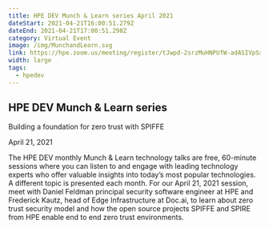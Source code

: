 ```yaml
---
title: HPE DEV Munch & Learn series April 2021
dateStart: 2021-04-21T16:00:51.279Z
dateEnd: 2021-04-21T17:00:51.298Z
category: Virtual Event
image: /img/MunchandLearn.svg
link: https://hpe.zoom.us/meeting/register/tJwpd-2srzMuHNPUfW-adASIVpSxCoqat7AV
width: large
tags:
  - hpedev
---
```

## HPE DEV Munch & Learn series
Building a foundation for zero trust with SPIFFE

April 21, 2021

The HPE DEV monthly Munch & Learn technology talks are free, 60-minute sessions where you can listen to and engage with leading technology experts who offer valuable insights into today’s most popular technologies. A different topic is presented each month. For our April 21, 2021 session, meet with Daniel Feldman principal security software engineer at HPE and Frederick Kautz, head of Edge Infrastructure at Doc.ai, to learn about zero trust security model and how the open source projects SPIFFE and SPIRE from HPE enable end to end zero trust environments.